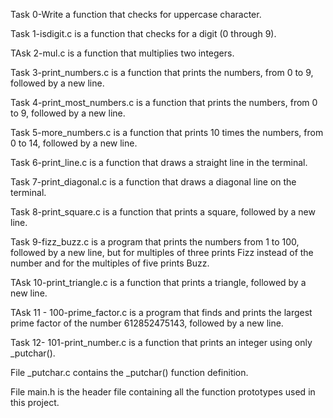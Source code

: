 Task 0-Write a function that checks for uppercase character.

Task 1-isdigit.c is a function that checks for a digit (0 through 9).

TAsk 2-mul.c is a function that multiplies two integers.

Task 3-print_numbers.c is a function that prints the numbers, from 0 to 9, followed by a new line.

Task 4-print_most_numbers.c is a function that prints the numbers, from 0 to 9, followed by a new line.

Task 5-more_numbers.c is a function that prints 10 times the numbers, from 0 to 14, followed by a new line.

Task 6-print_line.c is a function that draws a straight line in the terminal.

Task 7-print_diagonal.c is a function that draws a diagonal line on the terminal.

Task 8-print_square.c is a function that prints a square, followed by a new line.

Task 9-fizz_buzz.c is a program that prints the numbers from 1 to 100, followed by a new line, but for multiples of three prints Fizz instead of the number and for the multiples of five prints Buzz.

TAsk 10-print_triangle.c is a function that prints a triangle, followed by a new line.

TAsk 11 - 100-prime_factor.c is a program that finds and prints the largest prime factor of the number 612852475143, followed by a new line.

Task 12- 101-print_number.c is a function that prints an integer using only _putchar().

File _putchar.c contains the _putchar() function definition.

File main.h is the header file containing all the function prototypes used in this project.
